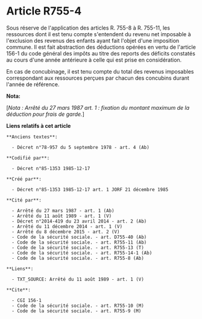 # Article R755-4

Sous réserve de l'application des articles R. 755-8 à R. 755-11, les ressources dont il est tenu compte s'entendent du revenu
net imposable à l'exclusion des revenus des enfants ayant fait l'objet d'une imposition commune. Il est fait abstraction des
déductions opérées en vertu de l'article 156-1 du code général des impôts au titre des reports des déficits constatés au
cours d'une année antérieure à celle qui est prise en considération. 

En cas de concubinage, il est tenu compte du total des revenus imposables correspondant aux ressources perçues par chacun des
concubins durant l'année de référence.

**Nota:**

[*Nota : Arrêté du 27 mars 1987 art. 1 : fixation du montant maximum de la déduction pour frais de garde.*]

**Liens relatifs à cet article**

	**Anciens textes**:

	  - Décret n°78-957 du 5 septembre 1978 - art. 4 (Ab)

	**Codifié par**:

	  - Décret n°85-1353 1985-12-17

	**Créé par**:

	  - Décret n°85-1353 1985-12-17 art. 1 JORF 21 décembre 1985

	**Cité par**:

	  - Arrêté du 27 mars 1987 - art. 1 (Ab)
	  - Arrêté du 11 août 1989 - art. 1 (V)
	  - Décret n°2014-419 du 23 avril 2014 - art. 2 (Ab)
	  - Arrêté du 11 décembre 2014 - art. 1 (V)
	  - Arrêté du 8 décembre 2015 - art. 2 (V)
	  - Code de la sécurité sociale. - art. D755-40 (Ab)
	  - Code de la sécurité sociale. - art. R755-11 (Ab)
	  - Code de la sécurité sociale. - art. R755-13 (T)
	  - Code de la sécurité sociale. - art. R755-14-1 (Ab)
	  - Code de la sécurité sociale. - art. R755-8 (Ab)

	**Liens**:

	  - TXT_SOURCE: Arrêté du 11 août 1989 - art. 1 (V)

	**Cite**:

	  - CGI 156-1
	  - Code de la sécurité sociale. - art. R755-10 (M)
	  - Code de la sécurité sociale. - art. R755-9 (M)
